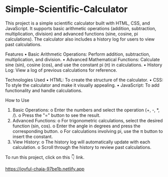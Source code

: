 # Simple-Scientific-Calculator
This project is a simple scientific calculator built with HTML, CSS, and JavaScript. It supports basic arithmetic operations (addition, subtraction, multiplication, division) and advanced functions (sine, cosine, pi calculations). The calculator also includes a history log for users to view past calculations.

Features
•	Basic Arithmetic Operations: Perform addition, subtraction, multiplication, and division.
•	Advanced Mathematical Functions: Calculate sine (sin), cosine (cos), and use the constant pi (π) in calculations.
•	History Log: View a log of previous calculations for reference.

Technologies Used
•	HTML: To create the structure of the calculator.
•	CSS: To style the calculator and make it visually appealing.
•	JavaScript: To add functionality and handle calculations.

How to Use
1.	Basic Operations:
o	Enter the numbers and select the operation (+, -, *, /).
o	Press the "=" button to see the result.
2.	Advanced Functions:
o	For trigonometric calculations, select the desired function (sin, cos).
o	Enter the angle in degrees and press the corresponding button.
o	For calculations involving pi, use the π button to insert the constant.
3.	View History:
o	The history log will automatically update with each calculation.
o	Scroll through the history to review past calculations.

To run this project, click on this 👇 link.

https://joyful-chaja-97be1b.netlify.app

